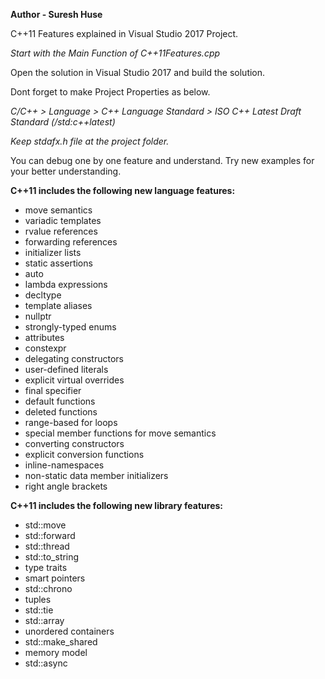 **Author - Suresh Huse**

C++11 Features explained in Visual Studio 2017 Project.

*Start with the Main Function of C++11Features.cpp*

Open the solution in Visual Studio 2017 and build the solution.

Dont forget to make Project Properties as below.

*C/C++ > Language >  C++ Language Standard > ISO C++ Latest Draft Standard (/std:c++latest)* 

*Keep stdafx.h file at the project folder.*

You can debug one by one feature and understand. Try new examples for your better understanding.

**C++11 includes the following new language features:**

  -  move semantics
  -  variadic templates
  -  rvalue references
  -  forwarding references
  -  initializer lists
  -  static assertions
  -  auto
  -  lambda expressions
  -  decltype
  -  template aliases
  -  nullptr
  -  strongly-typed enums
  -  attributes
  -  constexpr
  -  delegating constructors
  -  user-defined literals
  -  explicit virtual overrides
  -  final specifier
  -  default functions
  -  deleted functions
  -  range-based for loops
  -  special member functions for move semantics
  -  converting constructors
  -  explicit conversion functions
  -  inline-namespaces
  -  non-static data member initializers
  -  right angle brackets


**C++11 includes the following new library features:**

  -  std::move
  -  std::forward
  -  std::thread
  -  std::to_string
  -  type traits
  -  smart pointers
  -  std::chrono
  -  tuples
  -  std::tie
  -  std::array
  -  unordered containers
  -  std::make_shared
  -  memory model
  -  std::async
